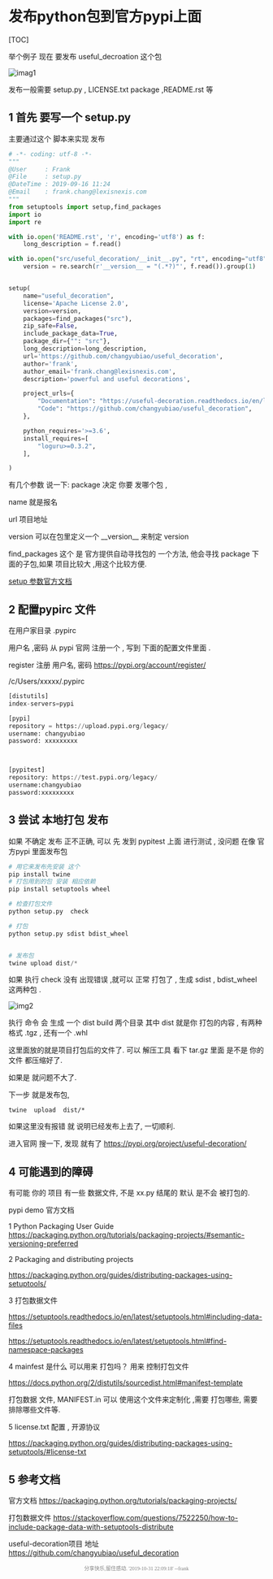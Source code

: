 
# 发布python包到官方pypi上面

[TOC]



举个例子  现在 要发布   useful_decroation   这个包 


![imag1](https://note.youdao.com/yws/public/resource/031d8a8f20d2e586b100e3e197f3d76f/xmlnote/158B33E778B7474F87E7933F303AD6D1/46751)


发布一般需要 setup.py   ,  LICENSE.txt    package   ,README.rst     等   











## 1 首先 要写一个 setup.py  




主要通过这个 脚本来实现 发布  





```python
# -*- coding: utf-8 -*- 
"""
@User     : Frank
@File     : setup.py
@DateTime : 2019-09-16 11:24 
@Email    : frank.chang@lexisnexis.com
"""
from setuptools import setup,find_packages
import io
import re

with io.open('README.rst', 'r', encoding='utf8') as f:
    long_description = f.read()

with io.open("src/useful_decoration/__init__.py", "rt", encoding="utf8") as f:
    version = re.search(r'__version__ = "(.*?)"', f.read()).group(1)


setup(
    name="useful_decoration",
    license='Apache License 2.0',
    version=version,
    packages=find_packages("src"),
    zip_safe=False,
    include_package_data=True,
    package_dir={"": "src"},
    long_description=long_description,
    url='https://github.com/changyubiao/useful_decoration',
    author='frank',
    author_email='frank.chang@lexisnexis.com',
    description='powerful and useful decorations',

    project_urls={
        "Documentation": "https://useful-decoration.readthedocs.io/en/latest/",
        "Code": "https://github.com/changyubiao/useful_decoration",
    },

    python_requires='>=3.6',
    install_requires=[
        "loguru>=0.3.2",
    ],

)

```



有几个参数  说一下:  package 决定 你要 发哪个包 , 

name  就是报名 

url  项目地址 

version   可以在包里定义一个  \__version\_\_ 来制定 version  



find_packages  这个 是 官方提供自动寻找包的 一个方法, 他会寻找 package 下面的子包,如果 项目比较大 ,用这个比较方便.  

[setup 参数官方文档](https://setuptools.readthedocs.io/en/latest/setuptools.html#metadata)









## 2 配置pypirc 文件

在用户家目录 .pypirc

用户名 ,密码 从 pypi 官网 注册一个 , 写到 下面的配置文件里面 .

register  注册 用户名, 密码    https://pypi.org/account/register/



/c/Users/xxxxx/.pypirc



```python
[distutils]
index-servers=pypi

[pypi]
repository = https://upload.pypi.org/legacy/
username: changyubiao
password: xxxxxxxxx



[pypitest]
repository: https://test.pypi.org/legacy/
username:changyubiao
password:xxxxxxxxx

```













## 3 尝试  本地打包 发布 



如果  不确定 发布  正不正确,     可以 先  发到  pypitest 上面 进行测试 , 没问题 在像 官方pypi 里面发布包  

```python
# 用它来发布先安装 这个
pip install twine
# 打包用到的包 安装 相应依赖 
pip install setuptools wheel  

# 检查打包文件 
python setup.py  check 

# 打包
python setup.py sdist bdist_wheel


# 发布包
twine upload dist/*

```



如果 执行 check  没有  出现错误 ,就可以 正常  打包了 ,   生成 sdist ,  bdist_wheel 这两种包 . 





![img2](https://note.youdao.com/yws/public/resource/031d8a8f20d2e586b100e3e197f3d76f/xmlnote/33A25F6BDC834E7C9B4750F13FCE8AF5/46754)

执行 命令  会 生成 一个 dist build  两个目录 其中 dist   就是你  打包的内容 , 有两种格式  .tgz  , 还有一个 .whl  

这里面放的就是项目打包后的文件了.  可以 解压工具 看下  tar.gz 里面 是不是 你的 文件 都压缩好了. 

如果是 就问题不大了. 



下一步 就是发布包,   

```shell
twine  upload  dist/*
```

如果这里没有报错 就 说明已经发布上去了, 一切顺利. 



进入官网  搜一下, 发现 就有了    https://pypi.org/project/useful-decoration/







## 4 可能遇到的障碍 

有可能 你的 项目 有一些 数据文件,  不是 xx.py 结尾的  默认 是不会 被打包的. 



pypi demo 官方文档 

1 Python Packaging User Guide   https://packaging.python.org/tutorials/packaging-projects/#semantic-versioning-preferred



2  Packaging and distributing projects 

https://packaging.python.org/guides/distributing-packages-using-setuptools/

3 打包数据文件 

https://setuptools.readthedocs.io/en/latest/setuptools.html#including-data-files

https://setuptools.readthedocs.io/en/latest/setuptools.html#find-namespace-packages



4  mainfest 是什么 可以用来 打包吗？ 用来 控制打包文件  

https://docs.python.org/2/distutils/sourcedist.html#manifest-template

打包数据 文件,  MANIFEST.in   可以 使用这个文件来定制化 ,需要 打包哪些, 需要排除哪些文件等. 



5 license.txt 配置 , 开源协议 

https://packaging.python.org/guides/distributing-packages-using-setuptools/#license-txt






## 5 参考文档  



官方文档  https://packaging.python.org/tutorials/packaging-projects/

打包数据文件 https://stackoverflow.com/questions/7522250/how-to-include-package-data-with-setuptools-distribute

useful-decoration项目 地址   https://github.com/changyubiao/useful_decoration









<center>  <font color=gray size=1  face="黑体">
   分享快乐,留住感动.  '2019-10-31 22:09:18'  --frank 
	   </font>
</center>